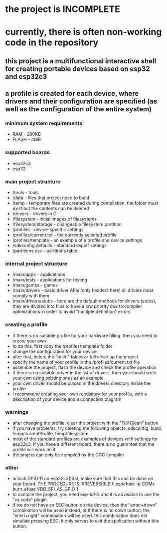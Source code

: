 # the project is INCOMPLETE
# currently, there is often non-working code in the repository

## this project is a multifunctional interactive shell for creating portable devices based on esp32 and esp32c3
## a profile is created for each device, where drivers and their configuration are specified (as well as the configuration of the entire system)
### minimum system requirements
* RAM    - 200KB
* FLASH  - 4MB

### supported boards
* esp32c3
* esp32

### main project structure
* /tools                 - tools
* /data                  - files that project need to build
* /temp                  - temporary files are created during compilation, the folder must exist but the contents can be deleted
* /drivers               - drivers in C
* /filesystem            - initial images of filesystems
* /filesystem/storage    - changeable filesystem partition
* /profiles              - device-specific settings
* /profiles/current.txt  - the currently selected profile
* /profiles/template     - an example of a profile and device settings
* /sdkconfig.defaults    - standard espidf settings
* /partitions.csv        - partitions table

### internal project structure
* /main/apps             - applications
* /main/tests            - applications for testing
* /main/games            - games
* /main/drivers          - basic driver APIs (only headers here) all drivers must comply with them
* /main/drivers/stubs    - here are the default methods for drivers (stubs), they are divided into files to have a low priority due to compiler optimizations in order to avoid "multiple definition" errors

### creating a profile
* if there is no suitable profile for your hardware filling, then you need to create your own
* to do this, first copy the /profiles/template folder
* change the configuration for your device
* after that, delete the "build" folder or full clean up the project
* specify the name of your profile in the /profiles/current.txt file
* assemble the project, flash the device and check the profile operation
* if there is no suitable driver in the list of drivers, then you should write your own using existing ones as an example.
* your own driver should be placed in the drivers directory inside the profile
* I recommend creating your own repository for your profile, with a description of your device and a connection diagram

### warnings
* after changing the profile, clear the project with the "Full Clean" button
* if you have problems, try deleting the following objects: sdkconfig, build, temp/currentProfile, temp/filesystem
* most of the standard profiles are examples of devices with settings for esp32c3. If you have a different board, there is no guarantee that the profile will work on it
* the project can only be compiled by the GCC compiler

### other
* unlock GPIO 11 on esp32c3(first, make sure that this can be done on your board. THE PROCEDURE IS IRREVERSIBLE!): espefuse -p COMx burn_efuse VDD_SPI_AS_GPIO 1
* to compile the project, you need esp-idf-5 and it is advisable to use the "vs code" plugin
* if we do not have an ESC button on the device, then the "enter+down" combination will be used instead, or if there is no down button, the "enter+right" combination will be used. this combination does not simulate pressing ESC, it only serves to exit the application without this button.